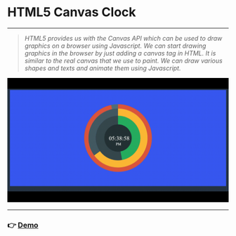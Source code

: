 # HTML5 Canvas Clock

---

> _HTML5 provides us with the Canvas API which can be used to draw graphics on a browser using Javascript. We can start drawing graphics in the browser by just adding a canvas tag in HTML. It is similar to the real canvas that we use to paint. We can draw various shapes and texts and animate them using Javascript._

![](demo/demo.gif)

---

### 👉 [Demo](https://jackworld99.github.io/Clock/clock.html "Show clock.html")
